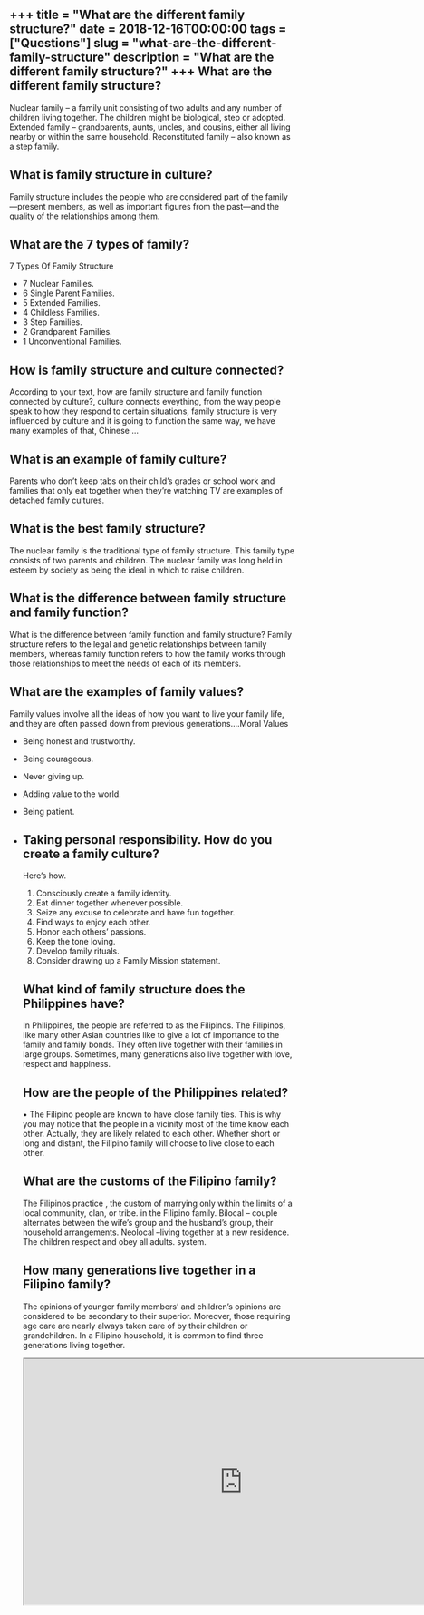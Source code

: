 +++
title = "What are the different family structure?"
date = 2018-12-16T00:00:00
tags = ["Questions"]
slug = "what-are-the-different-family-structure"
description = "What are the different family structure?"
+++
What are the different family structure?
----------------------------------------

Nuclear family – a family unit consisting of two adults and any number of children living together. The children might be biological, step or adopted. Extended family – grandparents, aunts, uncles, and cousins, either all living nearby or within the same household. Reconstituted family – also known as a step family.

What is family structure in culture?
------------------------------------

Family structure includes the people who are considered part of the family—present members, as well as important figures from the past—and the quality of the relationships among them.

What are the 7 types of family?
-------------------------------

7 Types Of Family Structure

- 7 Nuclear Families.
- 6 Single Parent Families.
- 5 Extended Families.
- 4 Childless Families.
- 3 Step Families.
- 2 Grandparent Families.
- 1 Unconventional Families.

How is family structure and culture connected?
----------------------------------------------

According to your text, how are family structure and family function connected by culture?, culture connects eveything, from the way people speak to how they respond to certain situations, family structure is very influenced by culture and it is going to function the same way, we have many examples of that, Chinese …

What is an example of family culture?
-------------------------------------

Parents who don’t keep tabs on their child’s grades or school work and families that only eat together when they’re watching TV are examples of detached family cultures.

What is the best family structure?
----------------------------------

The nuclear family is the traditional type of family structure. This family type consists of two parents and children. The nuclear family was long held in esteem by society as being the ideal in which to raise children.

What is the difference between family structure and family function?
--------------------------------------------------------------------

What is the difference between family function and family structure? Family structure refers to the legal and genetic relationships between family members, whereas family function refers to how the family works through those relationships to meet the needs of each of its members.

What are the examples of family values?
---------------------------------------

Family values involve all the ideas of how you want to live your family life, and they are often passed down from previous generations….Moral Values

- Being honest and trustworthy.
- Being courageous.
- Never giving up.
- Adding value to the world.
- Being patient.
- Taking personal responsibility. How do you create a family culture?
    -----------------------------------
    
    Here’s how.
    
    
    1. Consciously create a family identity.
    2. Eat dinner together whenever possible.
    3. Seize any excuse to celebrate and have fun together.
    4. Find ways to enjoy each other.
    5. Honor each others’ passions.
    6. Keep the tone loving.
    7. Develop family rituals.
    8. Consider drawing up a Family Mission statement.
    
    What kind of family structure does the Philippines have?
    --------------------------------------------------------
    
    In Philippines, the people are referred to as the Filipinos. The Filipinos, like many other Asian countries like to give a lot of importance to the family and family bonds. They often live together with their families in large groups. Sometimes, many generations also live together with love, respect and happiness.
    
    How are the people of the Philippines related?
    ----------------------------------------------
    
    • The Filipino people are known to have close family ties. This is why you may notice that the people in a vicinity most of the time know each other. Actually, they are likely related to each other. Whether short or long and distant, the Filipino family will choose to live close to each other.
    
    What are the customs of the Filipino family?
    --------------------------------------------
    
    The Filipinos practice , the custom of marrying only within the limits of a local community, clan, or tribe. in the Filipino family. Bilocal – couple alternates between the wife’s group and the husband’s group, their household arrangements. Neolocal –living together at a new residence. The children respect and obey all adults. system.
    
    How many generations live together in a Filipino family?
    --------------------------------------------------------
    
    The opinions of younger family members’ and children’s opinions are considered to be secondary to their superior. Moreover, those requiring age care are nearly always taken care of by their children or grandchildren. In a Filipino household, it is common to find three generations living together.
    
    <iframe allow="accelerometer; autoplay; clipboard-write; encrypted-media; gyroscope; picture-in-picture" allowfullscreen="" class="__youtube_prefs__  epyt-is-override  no-lazyload" data-no-lazy="1" data-origheight="433" data-origwidth="770" data-skipgform_ajax_framebjll="" height="433" id="_ytid_26911" loading="lazy" src="https://www.youtube.com/embed/5_3bsmdkqCQ?enablejsapi=1&autoplay=0&cc_load_policy=0&cc_lang_pref=&iv_load_policy=1&loop=0&modestbranding=0&rel=1&fs=1&playsinline=0&autohide=2&theme=dark&color=red&controls=1&" title="YouTube player" width="770"></iframe>